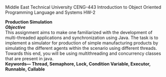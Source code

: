 Middle East Technical University
CENG-443 Introduction to Object Oriented Programming Language and Systems
HW-2

**Production Simulation**\
***Objective***\
This assignment aims to make one familiarized with the development of multi-threaded applications
and synchronization using Java. The task is to implement a simulator for production of
simple manufacturing products by simulating the different agents within the scenario using
different threads. Towards this end, you will be using multithreading and concurrency classes
that are present in java.\
**Keywords— Thread, Semaphore, Lock, Condition Variable, Executor, Runnable, Callable**




